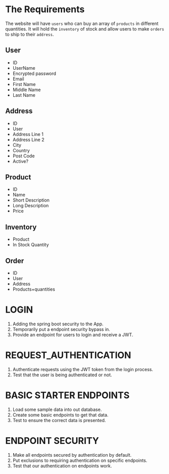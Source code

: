 # The Requirements

The website will have `users` who can buy an array of `products` in different quantities. It will hold the `inventory` of stock and allow users to make `orders` to ship to their `address`.

## User

- ID
- UserName
- Encrypted password
- Email
- First Name
- Middle Name
- Last Name

## Address

- ID
- User
- Address Line 1
- Address Line 2
- City
- Country
- Post Code
- Active?

## Product

- ID
- Name
- Short Description
- Long Description
- Price

 ## Inventory

- Product
- In Stock Quantity

## Order

- ID
- User
- Address
- Products+quantities

# LOGIN

1. Adding the spring boot security to the App.
2. Temporarily put a endpoint security bypass in.
3. Provide an endpoint for users to login and receive a JWT.

# REQUEST_AUTHENTICATION

1. Authenticate requests using the JWT token from the login process.
2. Test that the user is being authenticated or not.

# BASIC STARTER ENDPOINTS

1. Load some sample data into out database.
2. Create some basic endpoints to get that data.
3. Test to ensure the correct data is presented.


# ENDPOINT SECURITY

1. Make all endpoints secured by authentication by default.
2. Put exclusions to requiring authentication on specific endpoints.
3. Test that our authentication on endpoints work.





























